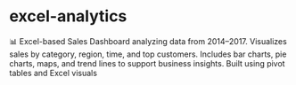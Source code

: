 # excel-analytics  
📊 Excel-based Sales Dashboard analyzing data from 2014–2017.
Visualizes sales by category,
region, time, and top customers.
Includes bar charts,
pie charts,
maps,
and trend lines to support business insights.
Built using pivot tables and Excel visuals
